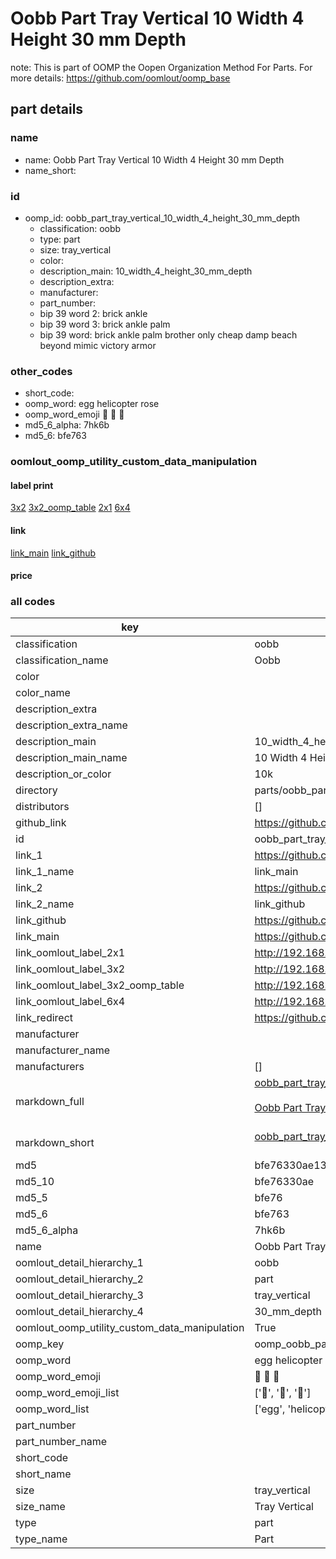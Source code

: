 # Oobb Part Tray Vertical 10 Width 4 Height 30 mm Depth  

note: This is part of OOMP the Oopen Organization Method For Parts. For more details: https://github.com/oomlout/oomp_base

##  part details
  







### name
* name: Oobb Part Tray Vertical 10 Width 4 Height 30 mm Depth
* name_short: 
### id
* oomp_id: oobb_part_tray_vertical_10_width_4_height_30_mm_depth
  * classification: oobb
  * type: part
  * size: tray_vertical
  * color: 
  * description_main: 10_width_4_height_30_mm_depth
  * description_extra: 
  * manufacturer: 
  * part_number: 
  * bip 39 word 2: brick ankle
  * bip 39 word 3: brick ankle palm
  * bip 39 word: brick ankle palm brother only cheap damp beach beyond mimic victory armor

### other_codes
* short_code: 
* oomp_word: egg helicopter rose
* oomp_word_emoji :egg: :helicopter: :rose:
* md5_6_alpha: 7hk6b
* md5_6: bfe763






### oomlout_oomp_utility_custom_data_manipulation
#### label print
[3x2](http://192.168.1.245:1112/?label=oomp%207hk6b)
[3x2_oomp_table](http://192.168.1.108:1112/?label=oomp%207hk6b)
[2x1](http://192.168.1.242:1112/?label=oomp%207hk6b)
[6x4](http://192.168.1.55:1112/?label=oomp%207hk6b)    

#### link

[link_main](https://github.com/oomlout/oomlout_oomp_version_1_messy/tree/main/parts/oobb_part_tray_vertical_10_width_4_height_30_mm_depth) [link_github](https://github.com/oomlout/oomlout_oomp_version_1_messy/tree/main/parts/oobb_part_tray_vertical_10_width_4_height_30_mm_depth)                             

#### price







### all codes 
| key | value |  
| --- | --- |  
| classification | oobb |  
| classification_name | Oobb |  
| color |  |  
| color_name |  |  
| description_extra |  |  
| description_extra_name |  |  
| description_main | 10_width_4_height_30_mm_depth |  
| description_main_name | 10 Width 4 Height 30 mm Depth |  
| description_or_color | 10k |  
| directory | parts/oobb_part_tray_vertical_10_width_4_height_30_mm_depth |  
| distributors | [] |  
| github_link | https://github.com/oomlout/oomlout_oomp_part_src/tree/main/parts/oobb_part_tray_vertical_10_width_4_height_30_mm_depth |  
| id | oobb_part_tray_vertical_10_width_4_height_30_mm_depth |  
| link_1 | https://github.com/oomlout/oomlout_oomp_version_1_messy/tree/main/parts/oobb_part_tray_vertical_10_width_4_height_30_mm_depth |  
| link_1_name | link_main |  
| link_2 | https://github.com/oomlout/oomlout_oomp_version_1_messy/tree/main/parts/oobb_part_tray_vertical_10_width_4_height_30_mm_depth |  
| link_2_name | link_github |  
| link_github | https://github.com/oomlout/oomlout_oomp_version_1_messy/tree/main/parts/oobb_part_tray_vertical_10_width_4_height_30_mm_depth |  
| link_main | https://github.com/oomlout/oomlout_oomp_version_1_messy/tree/main/parts/oobb_part_tray_vertical_10_width_4_height_30_mm_depth |  
| link_oomlout_label_2x1 | http://192.168.1.242:1112/?label=oomp%207hk6b |  
| link_oomlout_label_3x2 | http://192.168.1.245:1112/?label=oomp%207hk6b |  
| link_oomlout_label_3x2_oomp_table | http://192.168.1.108:1112/?label=oomp%207hk6b |  
| link_oomlout_label_6x4 | http://192.168.1.55:1112/?label=oomp%207hk6b |  
| link_redirect | https://github.com/oomlout/oomlout_oomp_version_1_messy/tree/main/parts/oobb_part_tray_vertical_10_width_4_height_30_mm_depth |  
| manufacturer |  |  
| manufacturer_name |  |  
| manufacturers | [] |  
| markdown_full | [oobb_part_tray_vertical_10_width_4_height_30_mm_depth](none)<br>[](none)<br>[Oobb Part Tray Vertical 10 Width 4 Height 30 Mm Depth](none)<br><br> |  
| markdown_short | [oobb_part_tray_vertical_10_width_4_height_30_mm_depth](none)<br><br> |  
| md5 | bfe76330ae1366e49bcd81cf3e8248dd |  
| md5_10 | bfe76330ae |  
| md5_5 | bfe76 |  
| md5_6 | bfe763 |  
| md5_6_alpha | 7hk6b |  
| name | Oobb Part Tray Vertical 10 Width 4 Height 30 mm Depth |  
| oomlout_detail_hierarchy_1 | oobb |  
| oomlout_detail_hierarchy_2 | part |  
| oomlout_detail_hierarchy_3 | tray_vertical |  
| oomlout_detail_hierarchy_4 | 30_mm_depth |  
| oomlout_oomp_utility_custom_data_manipulation | True |  
| oomp_key | oomp_oobb_part_tray_vertical_10_width_4_height_30_mm_depth |  
| oomp_word | egg helicopter rose |  
| oomp_word_emoji | :egg: :helicopter: :rose: |  
| oomp_word_emoji_list | [':egg:', ':helicopter:', ':rose:'] |  
| oomp_word_list | ['egg', 'helicopter', 'rose'] |  
| part_number |  |  
| part_number_name |  |  
| short_code |  |  
| short_name |  |  
| size | tray_vertical |  
| size_name | Tray Vertical |  
| type | part |  
| type_name | Part |  
